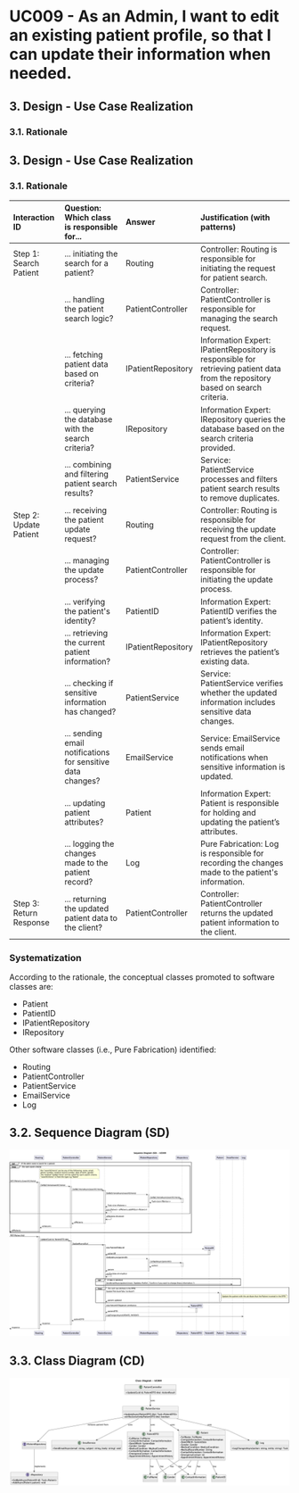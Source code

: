 # UC009 - As an Admin, I want to edit an existing patient profile, so that I can update their information when needed.

## 3. Design - Use Case Realization

### 3.1. Rationale

## 3. Design - Use Case Realization

### 3.1. Rationale

| Interaction ID                                       | Question: Which class is responsible for...                 | Answer                          | Justification (with patterns)                                                                                                     |
|:-----------------------------------------------------|:------------------------------------------------------------|:--------------------------------|:----------------------------------------------------------------------------------------------------------------------------------|
| Step 1: Search Patient                               | ... initiating the search for a patient?                     | Routing                         | Controller: Routing is responsible for initiating the request for patient search.                                                 |
|                                                      | ... handling the patient search logic?                       | PatientController               | Controller: PatientController is responsible for managing the search request.                                                     |
|                                                      | ... fetching patient data based on criteria?                 | IPatientRepository              | Information Expert: IPatientRepository is responsible for retrieving patient data from the repository based on search criteria.   |
|                                                      | ... querying the database with the search criteria?          | IRepository                     | Information Expert: IRepository queries the database based on the search criteria provided.                                       |
|                                                      | ... combining and filtering patient search results?          | PatientService                  | Service: PatientService processes and filters patient search results to remove duplicates.                                        |
| Step 2: Update Patient                               | ... receiving the patient update request?                    | Routing                         | Controller: Routing is responsible for receiving the update request from the client.                                               |
|                                                      | ... managing the update process?                             | PatientController               | Controller: PatientController is responsible for initiating the update process.                                                    |
|                                                      | ... verifying the patient's identity?                        | PatientID                       | Information Expert: PatientID verifies the patient’s identity.                                                                    |
|                                                      | ... retrieving the current patient information?              | IPatientRepository              | Information Expert: IPatientRepository retrieves the patient’s existing data.                                                     |
|                                                      | ... checking if sensitive information has changed?           | PatientService                  | Service: PatientService verifies whether the updated information includes sensitive data changes.                                 |
|                                                      | ... sending email notifications for sensitive data changes?  | EmailService                    | Service: EmailService sends email notifications when sensitive information is updated.                                            |
|                                                      | ... updating patient attributes?                             | Patient                         | Information Expert: Patient is responsible for holding and updating the patient’s attributes.                                     |
|                                                      | ... logging the changes made to the patient record?          | Log                             | Pure Fabrication: Log is responsible for recording the changes made to the patient's information.                                 |
| Step 3: Return Response                              | ... returning the updated patient data to the client?        | PatientController               | Controller: PatientController returns the updated patient information to the client.                                               |

### Systematization

According to the rationale, the conceptual classes promoted to software classes are:

* Patient
* PatientID
* IPatientRepository
* IRepository

Other software classes (i.e., Pure Fabrication) identified:

* Routing
* PatientController
* PatientService
* EmailService
* Log
## 3.2. Sequence Diagram (SD)

![uc009-sequence-diagram.png](png/uc009-sequence-diagram.png)

## 3.3. Class Diagram (CD)

![uc009-class-diagram.png](png/uc009-class-diagram.png)
